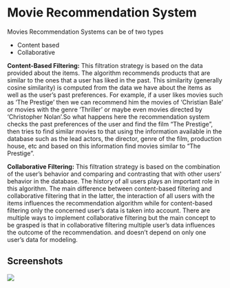 
# Movie Recommendation System

Movies Recommendation Systems can be of two types
- Content based
- Collaborative

**Content-Based Filtering:**
This filtration strategy is based on the data provided about the items. The algorithm recommends products that are similar to the ones that a user has liked in the past. This similarity (generally cosine similarity) is computed from the data we have about the items as well as the user’s past preferences.
For example, if a user likes movies such as ‘The Prestige’ then we can recommend him the movies of ‘Christian Bale’ or movies with the genre ‘Thriller’ or maybe even movies directed by ‘Christopher Nolan’.So what happens here the recommendation system checks the past preferences of the user and find the film “The Prestige”, then tries to find similar movies to that using the information available in the database such as the lead actors, the director, genre of the film, production house, etc and based on this information find movies similar to “The Prestige”.



**Collaborative Filtering:**
This filtration strategy is based on the combination of the user’s behavior and comparing and contrasting that with other users’ behavior in the database. The history of all users plays an important role in this algorithm. The main difference between content-based filtering and collaborative filtering that in the latter, the interaction of all users with the items influences the recommendation algorithm while for content-based filtering only the concerned user’s data is taken into account.
There are multiple ways to implement collaborative filtering but the main concept to be grasped is that in collaborative filtering multiple user’s data influences the outcome of the recommendation. and doesn’t depend on only one user’s data for modeling.



## Screenshots

![](https://drive.google.com/file/d/175C286fGDUeEA8ICNHqiJsoTdKvVVqLk/view?usp=sharing)

